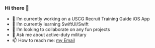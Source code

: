 ### Hi there 👋

<!--
**jermhern/jermhern** is a ✨ _special_ ✨ repository because its `README.md` (this file) appears on your GitHub profile.

Here are some ideas to get you started:
-->

- 🔭 I’m currently working on a USCG Recruit Training Guide iOS App
- 🌱 I’m currently learning SwiftUI/Swift
- 👯 I’m looking to collaborate on any fun projects
- 💬 Ask me about active-duty military
- 📫 How to reach me: <a href="mailto:jermhern@gmail.com">my Email</a>

<a href="mailto:jermhern@gmail.com"><i style="text-decoration: none;color: #FFEECF;" class="fas fa-at fa-3x bounce"></i></a>
					<a href="https://github.com/jermhern"><i style="text-decoration: none;color: #FFEECF;" class="fab fa-github fa-3x bounce"></i></a>
					<a href="https://twitter.com/jermhern"><i style="text-decoration: none;color: #FFEECF;" class="fab fa-twitter fa-3x bounce"></i></a>
					<a href="https://www.linkedin.com/in/jeremyhernandez-/"><i style="text-decoration: none;color: #FFEECF;" class="fab fa-linkedin fa-3x bounce"></i></a>
